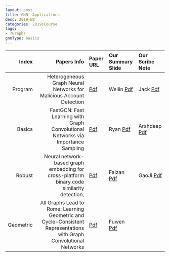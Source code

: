 ```yaml
---
layout: post
title: GNN  Applications 
desc: 2019-W8
categories: 2019sCourse
tags:
- 7Graphs
gnnType: basics
---
```



| Index | Papers Info | Paper URL| Our Summary Slide |Our Scribe Note |
| -----: | -------------------------------: | :----- | :----- | :----- | 
| Program | Heterogeneous Graph Neural Networks for Malicious Account Detection  | [Pdf](https://dl.acm.org/citation.cfm?id=3272010) | Weilin [Pdf]() | Jack [Pdf]() | 
| Basics |  FastGCN: Fast Learning with Graph Convolutional Networks via Importance Sampling | [Pdf](https://arxiv.org/abs/1801.10247) | Ryan [Pdf]() | Arshdeep [Pdf]() | 
| Robust |  Neural network-based graph embedding for cross-platform binary code similarity detection,  | [Pdf]() | Faizan [Pdf](https://arxiv.org/abs/1708.06525) | GaoJi [Pdf]() | 
| Geometric | All Graphs Lead to Rome: Learning Geometric and Cycle-Consistent Representations with Graph Convolutional Networks | [Pdf](https://arxiv.org/abs/1611.08097) | Fuwen [Pdf]() |  | 

